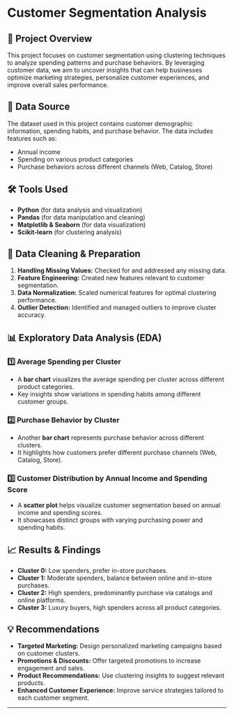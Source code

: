 # Customer Segmentation Analysis

## 📌 Project Overview
This project focuses on customer segmentation using clustering techniques to analyze spending patterns and purchase behaviors. By leveraging customer data, we aim to uncover insights that can help businesses optimize marketing strategies, personalize customer experiences, and improve overall sales performance.

## 📂 Data Source
The dataset used in this project contains customer demographic information, spending habits, and purchase behavior. The data includes features such as:
- Annual income
- Spending on various product categories
- Purchase behaviors across different channels (Web, Catalog, Store)

## 🛠 Tools Used
- **Python** (for data analysis and visualization)
- **Pandas** (for data manipulation and cleaning)
- **Matplotlib & Seaborn** (for data visualization)
- **Scikit-learn** (for clustering analysis)

## 🧹 Data Cleaning & Preparation
1. **Handling Missing Values:** Checked for and addressed any missing data.
2. **Feature Engineering:** Created new features relevant to customer segmentation.
3. **Data Normalization:** Scaled numerical features for optimal clustering performance.
4. **Outlier Detection:** Identified and managed outliers to improve cluster accuracy.

## 📊 Exploratory Data Analysis (EDA)
### 1️⃣ Average Spending per Cluster
- A **bar chart** visualizes the average spending per cluster across different product categories.
- Key insights show variations in spending habits among different customer groups.

### 2️⃣ Purchase Behavior by Cluster
- Another **bar chart** represents purchase behavior across different clusters.
- It highlights how customers prefer different purchase channels (Web, Catalog, Store).

### 3️⃣ Customer Distribution by Annual Income and Spending Score
- A **scatter plot** helps visualize customer segmentation based on annual income and spending scores.
- It showcases distinct groups with varying purchasing power and spending habits.

## 📈 Results & Findings
- **Cluster 0:** Low spenders, prefer in-store purchases.
- **Cluster 1:** Moderate spenders, balance between online and in-store purchases.
- **Cluster 2:** High spenders, predominantly purchase via catalogs and online platforms.
- **Cluster 3:** Luxury buyers, high spenders across all product categories.

## 💡 Recommendations
- **Targeted Marketing:** Design personalized marketing campaigns based on customer clusters.
- **Promotions & Discounts:** Offer targeted promotions to increase engagement and sales.
- **Product Recommendations:** Use clustering insights to suggest relevant products.
- **Enhanced Customer Experience:** Improve service strategies tailored to each customer segment.

---

